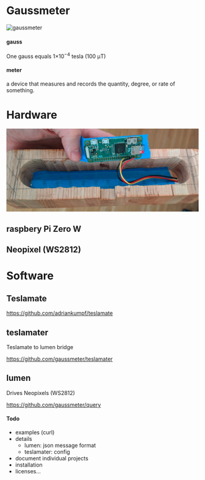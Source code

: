 
# Gaussmeter

![gaussmeter](gaussmeter.gif)

#### gauss
One gauss equals 1×10<sup>−4</sup> tesla (100 μT)

#### meter
a device that measures and records the quantity, degree, or rate of something.

# Hardware

![hardware](hardware.png)

## raspbery Pi Zero W

## Neopixel (WS2812)

# Software

## Teslamate

https://github.com/adriankumpf/teslamate

## teslamater

Teslamate to lumen bridge

https://github.com/gaussmeter/teslamater

## lumen

Drives Neopixels (WS2812)

https://github.com/gaussmeter/query

#### Todo
- examples (curl)
- details
  - lumen: json message format
  - teslamater: config
- document individual projects
- installation
- licenses...


